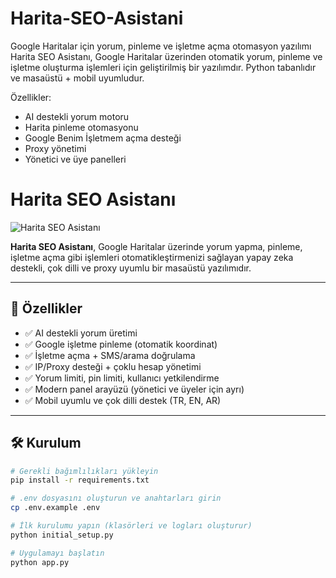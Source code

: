 # Harita-SEO-Asistani
Google Haritalar için yorum, pinleme ve işletme açma otomasyon yazılımı
Harita SEO Asistanı, Google Haritalar üzerinden otomatik yorum, pinleme ve işletme oluşturma işlemleri için geliştirilmiş bir yazılımdır.
Python tabanlıdır ve masaüstü + mobil uyumludur.

Özellikler:
- AI destekli yorum motoru
- Harita pinleme otomasyonu
- Google Benim İşletmem açma desteği
- Proxy yönetimi
- Yönetici ve üye panelleri
# Harita SEO Asistanı

![Harita SEO Asistanı](https://raw.githubusercontent.com/kerematalay61/Harita-SEO-Asistani/main/static/logo.png)

**Harita SEO Asistanı**, Google Haritalar üzerinde yorum yapma, pinleme, işletme açma gibi işlemleri otomatikleştirmenizi sağlayan yapay zeka destekli, çok dilli ve proxy uyumlu bir masaüstü yazılımıdır.

---

## 🚀 Özellikler

- ✅ AI destekli yorum üretimi  
- ✅ Google işletme pinleme (otomatik koordinat)  
- ✅ İşletme açma + SMS/arama doğrulama  
- ✅ IP/Proxy desteği + çoklu hesap yönetimi  
- ✅ Yorum limiti, pin limiti, kullanıcı yetkilendirme  
- ✅ Modern panel arayüzü (yönetici ve üyeler için ayrı)  
- ✅ Mobil uyumlu ve çok dilli destek (TR, EN, AR)  

---

## 🛠️ Kurulum

```bash
# Gerekli bağımlılıkları yükleyin
pip install -r requirements.txt

# .env dosyasını oluşturun ve anahtarları girin
cp .env.example .env

# İlk kurulumu yapın (klasörleri ve logları oluşturur)
python initial_setup.py

# Uygulamayı başlatın
python app.py
